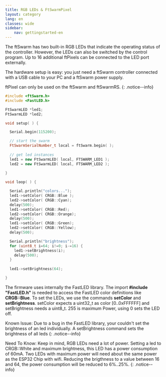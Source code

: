 ```yaml
---
title: RGB LEDs & FtSwarmPixel
layout: category
lang: en
classes: wide
sidebar:
    nav: gettingstarted-en
---
```

The ftSwarm has two built-in RGB LEDs that indicate the operating status of the controller. However, the LEDs can also be switched by the control program. Up to 16 additional ftPixels can be connected to the LED port externally.

The hardware setup is easy: you just need a ftSwarm controller connected with a USB cable to your PC and a ftSwarm power supply.

ftPixel can only be used on the ftSwarm and ftSwarmRS.
{: .notice--info}

```cpp
#include <ftSwarm.h>
#include <FastLED.h>

FtSwarmLED *led1;
FtSwarmLED *led2;

void setup( ) {

  Serial.begin(115200);

  // start the swarm
  FtSwarmSerialNumber_t local = ftSwarm.begin( );
  
  // get led instances
  led1 = new FtSwarmLED( local, FTSWARM_LED1 );
  led2 = new FtSwarmLED( local, FTSWARM_LED2 );
  
}

void loop( ) {

  Serial.println("colors...");
  led1->setColor( CRGB::Blue );
  led2->setColor( CRGB::Cyan);
  delay(500);
  led1->setColor( CRGB::Red);
  led2->setColor( CRGB::Orange);
  delay(500);
  led1->setColor( CRGB::Green);
  led2->setColor( CRGB::Yellow);
  delay(500);

  Serial.println("brightness");
  for (uint8_t i=64; i!=0; i-=16) {
    led1->setBrightness(i);
    delay(500);
  }
  
  led1->setBrightness(64);

}
```

The firmware uses internally the FastLED library. The import **#include "FastLED.h"** is needed to access the FastLED color definitions like **CRGB::Blue**.
To set the LEDs, we use the commands **setColor** and **setBrightness**. setColor expects a uint32_t as color [0..0xFFFFFF] and setBrightness needs a uint8_t. 
255 is maximum Power, using 0 sets the LED off. 

Known Issue: Due to a bug in the FastLED library, your couldn't set the brightness of an led individually. A setBrightness command sets the brightness of all leds
{: .notice--info}

Need To Know: Keep in mind, RGB LEDs need a lot of power. Setting a led to CRGB::White and maximum brightness, this LED has a power consumption of 60mA. Two LEDs with maximum power will need about the same power as the ESP32 Chip with wifi. Reducing the brigthness to a value between 16 and 64, the power consumption will be reduced to 6%..25%.
{: .notice--info}
